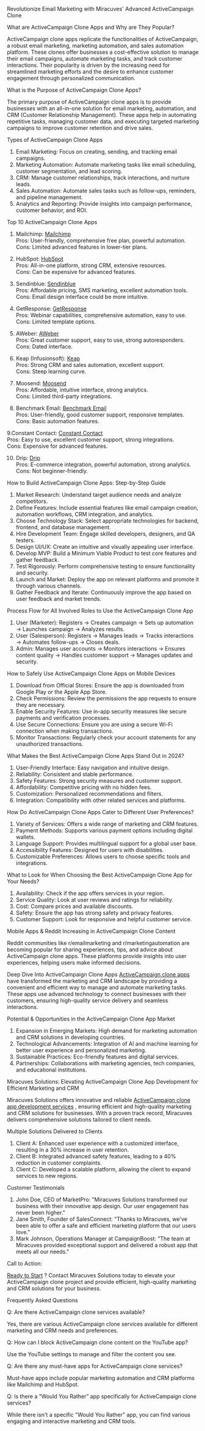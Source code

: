 Revolutionize Email Marketing with Miracuves' Advanced ActiveCampaign Clone

What are ActiveCampaign Clone Apps and Why are They Popular?

ActiveCampaign clone apps replicate the functionalities of ActiveCampaign, a robust email marketing, marketing automation, and sales automation platform. These clones offer businesses a cost-effective solution to manage their email campaigns, automate marketing tasks, and track customer interactions. Their popularity is driven by the increasing need for streamlined marketing efforts and the desire to enhance customer engagement through personalized communication.

What is the Purpose of ActiveCampaign Clone Apps?

The primary purpose of ActiveCampaign clone apps is to provide businesses with an all-in-one solution for email marketing, automation, and CRM (Customer Relationship Management). These apps help in automating repetitive tasks, managing customer data, and executing targeted marketing campaigns to improve customer retention and drive sales.

Types of ActiveCampaign Clone Apps

1. Email Marketing: Focus on creating, sending, and tracking email campaigns.
2. Marketing Automation: Automate marketing tasks like email scheduling, customer segmentation, and lead scoring.
3. CRM: Manage customer relationships, track interactions, and nurture leads.
4. Sales Automation: Automate sales tasks such as follow-ups, reminders, and pipeline management.
5. Analytics and Reporting: Provide insights into campaign performance, customer behavior, and ROI.

Top 10 ActiveCampaign Clone Apps

1. Mailchimp: <a href="https://www.mailchimp.com">  Mailchimp</a> <br>
Pros: User-friendly, comprehensive free plan, powerful automation.<br>
Cons: Limited advanced features in lower-tier plans.

2. HubSpot: <a href="https://www.hubspot.com">  HubSpot</a> <br>
Pros: All-in-one platform, strong CRM, extensive resources. <br>
Cons: Can be expensive for advanced features.

3. Sendinblue: <a href="https://www.sendinblue.com">   Sendinblue</a> <br>
Pros: Affordable pricing, SMS marketing, excellent automation tools. <br>
Cons: Email design interface could be more intuitive.

4. GetResponse: <a href="https://www.getresponse.com">  GetResponse</a> <br>
Pros: Webinar capabilities, comprehensive automation, easy to use. <br>
Cons: Limited template options.

5. AWeber: <a href="https://www.aweber.com">  AWeber</a> <br>
Pros: Great customer support, easy to use, strong autoresponders. <br>
Cons: Dated interface.

6. Keap (Infusionsoft): <a href="https://www.keap.com">  Keap</a> <br>
Pros: Strong CRM and sales automation, excellent support. <br>
Cons: Steep learning curve.

7. Moosend: <a href="https://www.moosend.com"> Moosend</a> <br>
Pros: Affordable, intuitive interface, strong analytics. <br>
Cons: Limited third-party integrations.

8. Benchmark Email: <a href="https://www.benchmarkemail.com">  Benchmark Email</a> <br>
Pros: User-friendly, good customer support, responsive templates. <br>
Cons: Basic automation features.

9.Constant Contact: <a href="https://www.constantcontact.com">  Constant Contact</a> <br>
Pros: Easy to use, excellent customer support, strong integrations. <br>
Cons: Expensive for advanced features.

10. Drip: <a href="https://www.drip.com">  Drip</a> <br>
Pros: E-commerce integration, powerful automation, strong analytics. <br>
Cons: Not beginner-friendly.

How to Build ActiveCampaign Clone Apps: Step-by-Step Guide

1. Market Research: Understand target audience needs and analyze competitors.
2. Define Features: Include essential features like email campaign creation, automation workflows, CRM integration, and analytics.
3. Choose Technology Stack: Select appropriate technologies for backend, frontend, and database management.
4. Hire Development Team: Engage skilled developers, designers, and QA testers.
5. Design UI/UX: Create an intuitive and visually appealing user interface.
6. Develop MVP: Build a Minimum Viable Product to test core features and gather feedback.
7. Test Rigorously: Perform comprehensive testing to ensure functionality and security.
8. Launch and Market: Deploy the app on relevant platforms and promote it through various channels.
9. Gather Feedback and Iterate: Continuously improve the app based on user feedback and market trends.

Process Flow for All Involved Roles to Use the ActiveCampaign Clone App

1. User (Marketer): Registers → Creates campaign → Sets up automation → Launches campaign → Analyzes results.
2. User (Salesperson): Registers → Manages leads → Tracks interactions → Automates follow-ups → Closes deals.
3. Admin: Manages user accounts → Monitors interactions → Ensures content quality → Handles customer support → Manages updates and security.

How to Safely Use ActiveCampaign Clone Apps on Mobile Devices

1. Download from Official Stores: Ensure the app is downloaded from Google Play or the Apple App Store.
2. Check Permissions: Review the permissions the app requests to ensure they are necessary.
3. Enable Security Features: Use in-app security measures like secure payments and verification processes.
4. Use Secure Connections: Ensure you are using a secure Wi-Fi connection when making transactions.
5. Monitor Transactions: Regularly check your account statements for any unauthorized transactions.

What Makes the Best ActiveCampaign Clone Apps Stand Out in 2024?

1. User-Friendly Interface: Easy navigation and intuitive design.
2. Reliability: Consistent and stable performance.
3. Safety Features: Strong security measures and customer support.
4. Affordability: Competitive pricing with no hidden fees.
5. Customization: Personalized recommendations and filters.
6. Integration: Compatibility with other related services and platforms.

How Do ActiveCampaign Clone Apps Cater to Different User Preferences?

1. Variety of Services: Offers a wide range of marketing and CRM features.
2. Payment Methods: Supports various payment options including digital wallets.
3. Language Support: Provides multilingual support for a global user base.
4. Accessibility Features: Designed for users with disabilities.
5. Customizable Preferences: Allows users to choose specific tools and integrations.

What to Look for When Choosing the Best ActiveCampaign Clone App for Your Needs?

1. Availability: Check if the app offers services in your region.
2. Service Quality: Look at user reviews and ratings for reliability.
3. Cost: Compare prices and available discounts.
4. Safety: Ensure the app has strong safety and privacy features.
5. Customer Support: Look for responsive and helpful customer service.

Mobile Apps & Reddit Increasing in ActiveCampaign Clone Content

Reddit communities like r/emailmarketing and r/marketingautomation are becoming popular for sharing experiences, tips, and advice about ActiveCampaign clone apps. These platforms provide insights into user experiences, helping users make informed decisions.

Deep Dive Into ActiveCampaign Clone Apps
<a href="https://miracuves.com/product/activecampaign-clone/">  ActiveCampaign clone apps</a>  have transformed the marketing and CRM landscape by providing a convenient and efficient way to manage and automate marketing tasks. These apps use advanced technology to connect businesses with their customers, ensuring high-quality service delivery and seamless interactions.

Potential & Opportunities in the ActiveCampaign Clone App Market

1. Expansion in Emerging Markets: High demand for marketing automation and CRM solutions in developing countries.
2. Technological Advancements: Integration of AI and machine learning for better user experience and personalized marketing.
3. Sustainable Practices: Eco-friendly features and digital services.
4. Partnerships: Collaborations with marketing agencies, tech companies, and educational institutions.

Miracuves Solutions: Elevating ActiveCampaign Clone App Development for Efficient Marketing and CRM

Miracuves Solutions offers innovative and reliable <a href="https://miracuves.com/product/activecampaign-clone/">  ActiveCampaign clone app development services</a> , ensuring efficient and high-quality marketing and CRM solutions for businesses. With a proven track record, Miracuves delivers comprehensive solutions tailored to client needs.

Multiple Solutions Delivered to Clients

1. Client A: Enhanced user experience with a customized interface, resulting in a 30% increase in user retention.
2. Client B: Integrated advanced safety features, leading to a 40% reduction in customer complaints.
3. Client C: Developed a scalable platform, allowing the client to expand services to new regions.

Customer Testimonials

1. John Doe, CEO of MarketPro: "Miracuves Solutions transformed our business with their innovative app design. Our user engagement has never been higher."
2. Jane Smith, Founder of SalesConnect: "Thanks to Miracuves, we've been able to offer a safe and efficient marketing platform that our users love."
3. Mark Johnson, Operations Manager at CampaignBoost: "The team at Miracuves provided exceptional support and delivered a robust app that meets all our needs."

Call to Action:

<a href="https://miracuves.com/contact/"> Ready to Start</a>  ? Contact Miracuves Solutions today to elevate your ActiveCampaign clone project and provide efficient, high-quality marketing and CRM solutions for your business.

Frequently Asked Questions

Q: Are there ActiveCampaign clone services available?

Yes, there are various ActiveCampaign clone services available for different marketing and CRM needs and preferences.

Q: How can I block ActiveCampaign clone content on the YouTube app?

Use the YouTube settings to manage and filter the content you see.

Q: Are there any must-have apps for ActiveCampaign clone services?

Must-have apps include popular marketing automation and CRM platforms like Mailchimp and HubSpot.

Q: Is there a “Would You Rather” app specifically for ActiveCampaign clone services?

While there isn't a specific "Would You Rather" app, you can find various engaging and interactive marketing and CRM tools.


